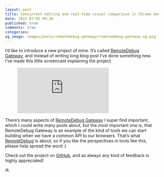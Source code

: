 ```yaml
---
layout: post
title: Concurrent editing and real-time visual comparison in Chrome DevTools with RemoteDebug Gateway
date: 2015-07-02 00:30
published: true
comments: true
categories:
og_image: images/posts/remotedebug-gateway/remotedebug-gateway-og.png
---
```


I’d like to introduce a new project of mine. It’s called [RemoteDebug Gateway](https://github.com/auchenberg/remotedebug-gateway), and instead of writing long blog post I’ve done something new. I’ve made this little screencast explaining the project.

<figure>
	<iframe src="https://www.youtube.com/embed/fRCJ8gpRe3w" frameborder="0" allowfullscreen></iframe>
</figure>

There’s many aspects of [RemoteDebug Gateway](https://github.com/auchenberg/remotedebug-gateway) I super find important, which I could write many posts about, but the most important one is, that RemoteDebug Gateway is an example of the kind of tools we can start building when we have a common API to our browsers. That’s what [RemoteDebug](https://remotedebug.org) is about, so if you like the perspectives in tools like this, please help spread the word :)

Check out the project on [GitHub](https://github.com/auchenberg/remotedebug-gateway), and as always any kind of feedback is highly appreciated!

/k

